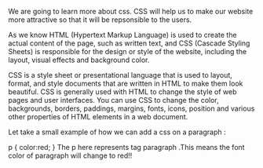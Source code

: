We are going to learn more about css. CSS will help us to make our website more attractive so that it will be repsonsible to the users.

As we know HTML (Hypertext Markup Language) is used to create the actual content of the page, such as written text, and CSS (Cascade Styling Sheets) is responsible for the design or style of the website, including the layout, visual effects and background color.

CSS is a style sheet or presentational language that is used to layout, format, and style documents that are written in HTML to make them look beautiful. CSS is generally used with HTML to change the style of web pages and user interfaces. You can use CSS to change the color, backgrounds, borders, paddings, margins, fonts, icons, position and various other properties of HTML elements in a web document.

Let take a small example of how we can add a css on a paragraph :

p
{
color:red;
}
The p here represents tag paragraph .This means the font color of paragraph will change to red!!

